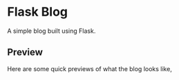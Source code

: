 # Flask Blog
A simple blog built using Flask. 

## Preview
Here are some quick previews of what the blog looks like,
